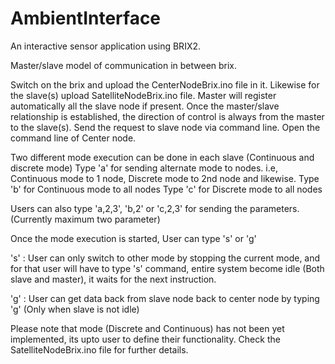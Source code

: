 # AmbientInterface
An interactive sensor application using BRIX2. 

Master/slave model of communication in between brix.

Switch on the brix and upload the CenterNodeBrix.ino file in it. Likewise for the slave(s) upload SatelliteNodeBrix.ino file.
Master will register automatically all the slave node if present. Once the master/slave relationship is established,
the direction of control is always from the master to the slave(s). Send the request to slave node via command line. 
Open the command line of Center node.

Two different mode execution can be done in each slave (Continuous and discrete mode)
Type 'a' for sending alternate mode to nodes. i.e, Continuous mode to 1 node, Discrete mode to 2nd node and likewise. 
Type 'b' for Continuous mode to all nodes
Type 'c' for Discrete mode to all nodes

Users can also type 'a,2,3', 'b,2' or 'c,2,3' for sending the parameters.(Currently maximum two parameter)

Once the mode execution is started, User can type 's' or 'g'
  
  's' : User can only switch to other mode by stopping the current mode, and for that user 
        will have to type 's' command, entire system become idle (Both slave and master), 
        it waits for the next instruction.

  'g' : User can get data back from slave node back to center node by typing 'g' (Only when slave is not idle)
  
Please note that mode (Discrete and Continuous) has not been yet implemented, its upto user to define their functionality.
Check the SatelliteNodeBrix.ino file for further details.
